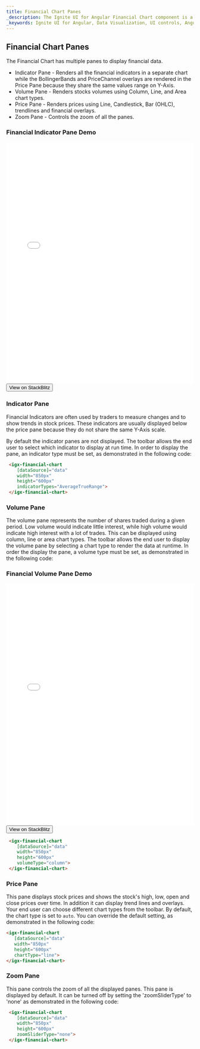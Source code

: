 ```yaml
---
title: Financial Chart Panes
_description: The Ignite UI for Angular Financial Chart component is a touch-enabled, highly performant, lightweight charting control that makes visualizing financial data a breeze.
_keywords: Ignite UI for Angular, Data Visualization, UI controls, Angular widgets, web widgets, UI widgets, Angular, Native Angular Components Suite, Native Angular Controls, Native Angular Components Library, Angular Chart component, Angular Financial Chart component, Angular Chart controls, Angular Financial Chart controls
---
```

## Financial Chart Panes 

The Financial Chart has multiple panes to display financial data. 

* Indicator Pane - Renders all the financial indicators in a separate chart while the BollingerBands and PriceChannel overlays are rendered in the Price Pane because they share the same values range on Y-Axis. 
* Volume Pane - Renders stocks volumes using Column, Line, and Area chart types.
* Price Pane - Renders prices using Line, Candlestick, Bar (OHLC), trendlines and financial overlays.
* Zoom Pane - Controls the zoom of all the panes.

### Financial Indicator Pane Demo
<div class="sample-container" style="height: 650px">
    <iframe id="financial-chart-indicator-pane-sample-iframe" src='{environment:demosBaseUrl}/financial-chart-indicator-pane-sample' width="100%" height="100%" seamless frameBorder="0" onload="onSampleIframeContentLoaded(this);"></iframe>
</div>
<div>
    <button data-localize="stackblitz" class="stackblitz-btn"   data-iframe-id="financial-chart-indicator-pane-sample-iframe" data-demos-base-url="{environment:demosBaseUrl}">View on StackBlitz
    </button>
</div>

### Indicator Pane
Financial Indicators are often used by traders to measure changes and to show trends in stock prices. These indicators are usually displayed below the price pane because they do not share the same Y-Axis scale. 

By default the indicator panes are not displayed. The toolbar allows the end user to select which indicator to display at run time. 
In order to display the pane, an indicator type must be set, as demonstrated in the following code:

```html
 <igx-financial-chart
    [dataSource]="data"
    width="850px"
    height="600px"
    indicatorTypes="AverageTrueRange">
 </igx-financial-chart>
```
<div class="divider"></div>

### Volume Pane
The volume pane represents the number of shares traded during a given period. Low volume would indicate little interest, while high volume would indicate high interest with a lot of trades.  This can be displayed using column, line or area chart types. The toolbar allows the end user to display the volume pane by selecting a chart type to render the data at runtime. In order the display the pane, a volume type must be set, as demonstrated in the following code:

### Financial Volume Pane Demo
<div class="sample-container" style="height: 650px">
    <iframe id="financial-chart-volume-pane-sample-iframe" src='{environment:demosBaseUrl}/financial-chart-volume-pane-sample' width="100%" height="100%" seamless frameBorder="0" onload="onSampleIframeContentLoaded(this);"></iframe>
</div>
<div>
    <button data-localize="stackblitz" class="stackblitz-btn"   data-iframe-id="financial-chart-volume-pane-sample-iframe" data-demos-base-url="{environment:demosBaseUrl}">View on StackBlitz
    </button>
</div>

```html
 <igx-financial-chart
    [dataSource]="data"
    width="850px"
    height="600px"
    volumeType="column">
 </igx-financial-chart>
```
<div class="divider"></div>



### Price Pane
This pane displays stock prices and shows the stock's high, low, open and close prices over time. In addition it can display trend lines and overlays. Your end user can choose different chart types from the toolbar. By default, the chart type is set to `auto`. You can override the default setting, as demonstrated in the following code:

 ```html
 <igx-financial-chart
    [dataSource]="data"
    width="850px"
    height="600px"
    chartType="line">
 </igx-financial-chart>
```

### Zoom Pane
This pane controls the zoom of all the displayed panes. This pane is displayed by default. It can be turned off by setting the 'zoomSliderType' to 'none' as demonstrated in the following code:
```html
 <igx-financial-chart
    [dataSource]="data"
    width="850px"
    height="600px"
    zoomSliderType="none">
 </igx-financial-chart>
```